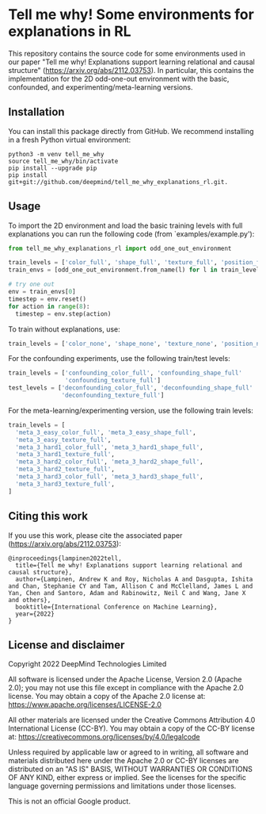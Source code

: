 # Tell me why! Some environments for explanations in RL

This repository contains the source code for some environments used in our paper
"Tell me why! Explanations support learning relational and causal structure"
(https://arxiv.org/abs/2112.03753). In particular, this contains the
implementation for the 2D odd-one-out environment with the basic, confounded,
and experimenting/meta-learning versions.

## Installation

You can install this package directly from GitHub.
We recommend installing in a fresh Python virtual environment:

```shell
python3 -m venv tell_me_why
source tell_me_why/bin/activate
pip install --upgrade pip
pip install git+git://github.com/deepmind/tell_me_why_explanations_rl.git.
```

## Usage

To import the 2D environment and load the basic training levels with full
explanations you can run the following code (from `examples/example.py'):

```python
from tell_me_why_explanations_rl import odd_one_out_environment

train_levels = ['color_full', 'shape_full', 'texture_full', 'position_full']
train_envs = [odd_one_out_environment.from_name(l) for l in train_levels]

# try one out
env = train_envs[0]
timestep = env.reset()
for action in range(8):
  timestep = env.step(action)
```

To train without explanations, use:

```python
train_levels = ['color_none', 'shape_none', 'texture_none', 'position_none']
```


For the confounding experiments, use the following train/test levels:

```python
train_levels = ['confounding_color_full', 'confounding_shape_full'
                'confounding_texture_full']
test_levels = ['deconfounding_color_full', 'deconfounding_shape_full'
               'deconfounding_texture_full']
```

For the meta-learning/experimenting version, use the following train levels:

```python
train_levels = [
  'meta_3_easy_color_full', 'meta_3_easy_shape_full',
  'meta_3_easy_texture_full',
  'meta_3_hard1_color_full', 'meta_3_hard1_shape_full',
  'meta_3_hard1_texture_full',
  'meta_3_hard2_color_full', 'meta_3_hard2_shape_full',
  'meta_3_hard2_texture_full',
  'meta_3_hard3_color_full', 'meta_3_hard3_shape_full',
  'meta_3_hard3_texture_full',
]
```


## Citing this work

If you use this work, please cite the associated paper
(https://arxiv.org/abs/2112.03753):

```
@inproceedings{lampinen2022tell,
  title={Tell me why! Explanations support learning relational and causal structure},
  author={Lampinen, Andrew K and Roy, Nicholas A and Dasgupta, Ishita and Chan, Stephanie CY and Tam, Allison C and McClelland, James L and Yan, Chen and Santoro, Adam and Rabinowitz, Neil C and Wang, Jane X and others},
  booktitle={International Conference on Machine Learning},
  year={2022}
}
```

## License and disclaimer

Copyright 2022 DeepMind Technologies Limited

All software is licensed under the Apache License, Version 2.0 (Apache 2.0);
you may not use this file except in compliance with the Apache 2.0 license.
You may obtain a copy of the Apache 2.0 license at:
https://www.apache.org/licenses/LICENSE-2.0

All other materials are licensed under the Creative Commons Attribution 4.0
International License (CC-BY). You may obtain a copy of the CC-BY license at:
https://creativecommons.org/licenses/by/4.0/legalcode

Unless required by applicable law or agreed to in writing, all software and
materials distributed here under the Apache 2.0 or CC-BY licenses are
distributed on an "AS IS" BASIS, WITHOUT WARRANTIES OR CONDITIONS OF ANY KIND,
either express or implied. See the licenses for the specific language governing
permissions and limitations under those licenses.

This is not an official Google product.

